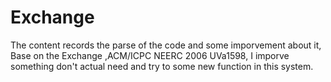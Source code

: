 # Exchange
The content records the parse of the code and some imporvement about it, Base on the Exchange ,ACM/ICPC NEERC 2006 UVa1598, I imporve something don't actual need and try to some new function in this system.
